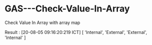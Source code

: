 # GAS---Check-Value-In-Array
Check Value In Array with array map

Result :
[20-08-05 09:16:20:219 ICT] [ 'Internal', 'External', 'External', 'Internal' ]

